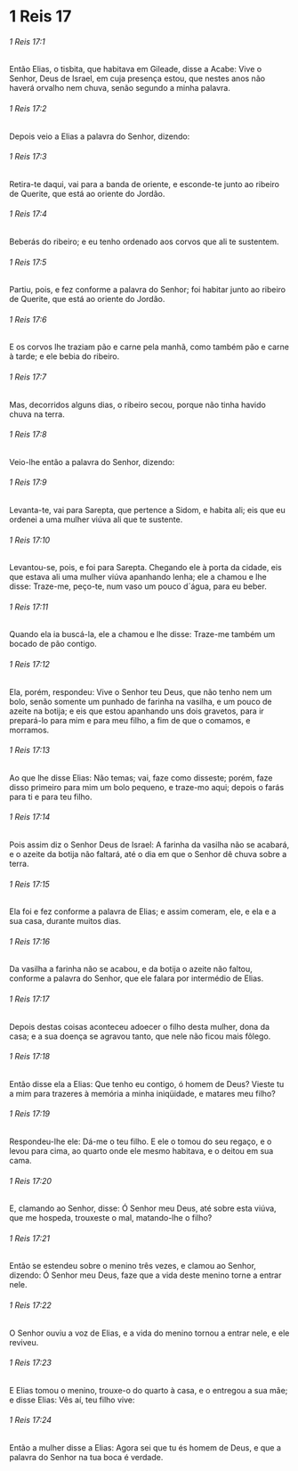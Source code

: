 # 1 Reis 17

###### 1 Reis 17:1

Então Elias, o tisbita, que habitava em Gileade, disse a Acabe: Vive o Senhor, Deus de Israel, em cuja presença estou, que nestes anos não haverá orvalho nem chuva, senão segundo a minha palavra.

###### 1 Reis 17:2

Depois veio a Elias a palavra do Senhor, dizendo:

###### 1 Reis 17:3

Retira-te daqui, vai para a banda de oriente, e esconde-te junto ao ribeiro de Querite, que está ao oriente do Jordão.

###### 1 Reis 17:4

Beberás do ribeiro; e eu tenho ordenado aos corvos que ali te sustentem.

###### 1 Reis 17:5

Partiu, pois, e fez conforme a palavra do Senhor; foi habitar junto ao ribeiro de Querite, que está ao oriente do Jordão.

###### 1 Reis 17:6

E os corvos lhe traziam pão e carne pela manhã, como também pão e carne à tarde; e ele bebia do ribeiro.

###### 1 Reis 17:7

Mas, decorridos alguns dias, o ribeiro secou, porque não tinha havido chuva na terra.

###### 1 Reis 17:8

Veio-lhe então a palavra do Senhor, dizendo:

###### 1 Reis 17:9

Levanta-te, vai para Sarepta, que pertence a Sidom, e habita ali; eis que eu ordenei a uma mulher viúva ali que te sustente.

###### 1 Reis 17:10

Levantou-se, pois, e foi para Sarepta. Chegando ele à porta da cidade, eis que estava ali uma mulher viúva apanhando lenha; ele a chamou e lhe disse: Traze-me, peço-te, num vaso um pouco d´água, para eu beber.

###### 1 Reis 17:11

Quando ela ia buscá-la, ele a chamou e lhe disse: Traze-me também um bocado de pão contigo.

###### 1 Reis 17:12

Ela, porém, respondeu: Vive o Senhor teu Deus, que não tenho nem um bolo, senão somente um punhado de farinha na vasilha, e um pouco de azeite na botija; e eis que estou apanhando uns dois gravetos, para ir prepará-lo para mim e para meu filho, a fim de que o comamos, e morramos.

###### 1 Reis 17:13

Ao que lhe disse Elias: Não temas; vai, faze como disseste; porém, faze disso primeiro para mim um bolo pequeno, e traze-mo aqui; depois o farás para ti e para teu filho.

###### 1 Reis 17:14

Pois assim diz o Senhor Deus de Israel: A farinha da vasilha não se acabará, e o azeite da botija não faltará, até o dia em que o Senhor dê chuva sobre a terra.

###### 1 Reis 17:15

Ela foi e fez conforme a palavra de Elias; e assim comeram, ele, e ela e a sua casa, durante muitos dias.

###### 1 Reis 17:16

Da vasilha a farinha não se acabou, e da botija o azeite não faltou, conforme a palavra do Senhor, que ele falara por intermédio de Elias.

###### 1 Reis 17:17

Depois destas coisas aconteceu adoecer o filho desta mulher, dona da casa; e a sua doença se agravou tanto, que nele não ficou mais fôlego.

###### 1 Reis 17:18

Então disse ela a Elias: Que tenho eu contigo, ó homem de Deus? Vieste tu a mim para trazeres à memória a minha iniqüidade, e matares meu filho?

###### 1 Reis 17:19

Respondeu-lhe ele: Dá-me o teu filho. E ele o tomou do seu regaço, e o levou para cima, ao quarto onde ele mesmo habitava, e o deitou em sua cama.

###### 1 Reis 17:20

E, clamando ao Senhor, disse: Ó Senhor meu Deus, até sobre esta viúva, que me hospeda, trouxeste o mal, matando-lhe o filho?

###### 1 Reis 17:21

Então se estendeu sobre o menino três vezes, e clamou ao Senhor, dizendo: Ó Senhor meu Deus, faze que a vida deste menino torne a entrar nele.

###### 1 Reis 17:22

O Senhor ouviu a voz de Elias, e a vida do menino tornou a entrar nele, e ele reviveu.

###### 1 Reis 17:23

E Elias tomou o menino, trouxe-o do quarto à casa, e o entregou a sua mãe; e disse Elias: Vês aí, teu filho vive:

###### 1 Reis 17:24

Então a mulher disse a Elias: Agora sei que tu és homem de Deus, e que a palavra do Senhor na tua boca é verdade.

